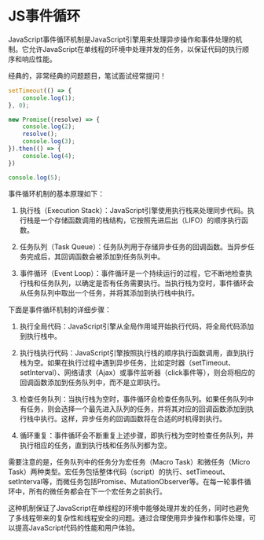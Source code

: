 # JS事件循环
JavaScript事件循环机制是JavaScript引擎用来处理异步操作和事件处理的机制。它允许JavaScript在单线程的环境中处理并发的任务，以保证代码的执行顺序和响应性能。


经典的，非常经典的问题题目，笔试面试经常提问！
```javascript
setTimeout(() => {
	console.log(1);
}, 0);

new Promise((resolve) => {
	console.log(2);
	resolve();
	console.log(3);
}).then(() => {
	console.log(4);
})

console.log(5);
```


事件循环机制的基本原理如下：

1. 执行栈（Execution Stack）：JavaScript引擎使用执行栈来处理同步代码。执行栈是一个存储函数调用的栈结构，它按照先进后出（LIFO）的顺序执行函数。

2. 任务队列（Task Queue）：任务队列用于存储异步任务的回调函数。当异步任务完成后，其回调函数会被添加到任务队列中。

3. 事件循环（Event Loop）：事件循环是一个持续运行的过程，它不断地检查执行栈和任务队列，以确定是否有任务需要执行。当执行栈为空时，事件循环会从任务队列中取出一个任务，并将其添加到执行栈中执行。

下面是事件循环机制的详细步骤：

1. 执行全局代码：JavaScript引擎从全局作用域开始执行代码，将全局代码添加到执行栈中。

2. 执行栈执行代码：JavaScript引擎按照执行栈的顺序执行函数调用，直到执行栈为空。如果在执行过程中遇到异步任务，比如定时器（setTimeout、setInterval）、网络请求（Ajax）或事件监听器（click事件等），则会将相应的回调函数添加到任务队列中，而不是立即执行。

3. 检查任务队列：当执行栈为空时，事件循环会检查任务队列。如果任务队列中有任务，则会选择一个最先进入队列的任务，并将其对应的回调函数添加到执行栈中执行。这样，异步任务的回调函数将在合适的时机得到执行。

4. 循环重复：事件循环会不断重复上述步骤，即执行栈为空时检查任务队列，并执行相应的任务，直到执行栈和任务队列都为空。

需要注意的是，任务队列中的任务分为宏任务（Macro Task）和微任务（Micro Task）两种类型。宏任务包括整体代码（script）的执行、setTimeout、setInterval等，而微任务包括Promise、MutationObserver等。在每一轮事件循环中，所有的微任务都会在下一个宏任务之前执行。

这种机制保证了JavaScript在单线程的环境中能够处理并发的任务，同时也避免了多线程带来的复杂性和线程安全的问题。通过合理使用异步操作和事件处理，可以提高JavaScript代码的性能和用户体验。


